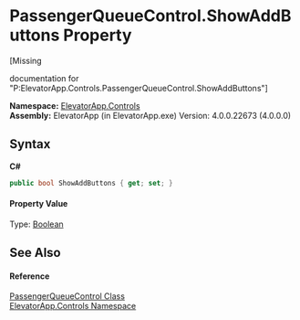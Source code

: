 # PassengerQueueControl.ShowAddButtons Property 
 

\[Missing <summary> documentation for "P:ElevatorApp.Controls.PassengerQueueControl.ShowAddButtons"\]

**Namespace:**&nbsp;<a href="N_ElevatorApp_Controls">ElevatorApp.Controls</a><br />**Assembly:**&nbsp;ElevatorApp (in ElevatorApp.exe) Version: 4.0.0.22673 (4.0.0.0)

## Syntax

**C#**<br />
``` C#
public bool ShowAddButtons { get; set; }
```


#### Property Value
Type: <a href="http://msdn2.microsoft.com/en-us/library/a28wyd50" target="_blank">Boolean</a>

## See Also


#### Reference
<a href="T_ElevatorApp_Controls_PassengerQueueControl">PassengerQueueControl Class</a><br /><a href="N_ElevatorApp_Controls">ElevatorApp.Controls Namespace</a><br />